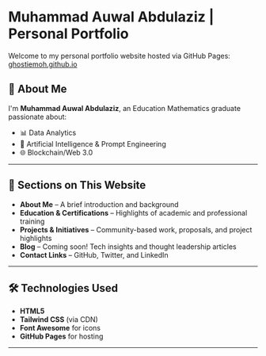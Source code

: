 # Muhammad Auwal Abdulaziz | Personal Portfolio

Welcome to my personal portfolio website hosted via GitHub Pages: [ghostiemoh.github.io](https://ghostiemoh.github.io/)

## 👋 About Me

I'm **Muhammad Auwal Abdulaziz**, an Education Mathematics graduate passionate about:

- 📊 Data Analytics  
- 🤖 Artificial Intelligence & Prompt Engineering    
- 🌐 Blockchain/Web 3.0  

---

## 📁 Sections on This Website

- **About Me** – A brief introduction and background
- **Education & Certifications** – Highlights of academic and professional training
- **Projects & Initiatives** – Community-based work, proposals, and project highlights
- **Blog** – Coming soon! Tech insights and thought leadership articles
- **Contact Links** – GitHub, Twitter, and LinkedIn

---

## 🛠️ Technologies Used

- **HTML5**  
- **Tailwind CSS** (via CDN)  
- **Font Awesome** for icons  
- **GitHub Pages** for hosting  

---

